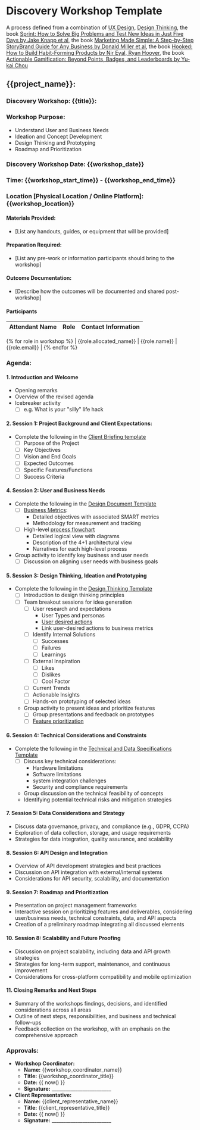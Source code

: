 # Discovery Workshop Template
A process defined from a combination of [UX Design](https://www.uxdesigninstitute.com/blog/ux-design-process/), [Design Thinking](https://www.thinkwithgoogle.com/future-of-marketing/creativity/design-thinking-principles/), the book [Sprint: How to Solve Big Problems and Test New Ideas in Just Five Days by Jake Knapp et al](https://www.amazon.com/Sprint-audiobook/dp/B01BXB1B7K), the book [Marketing Made Simple: A Step-by-Step StoryBrand Guide for Any Business by Donald Miller et al](https://www.amazon.com/Marketing-Made-Simple-Step-Step/dp/B07TTTYZRK), the book [Hooked: How to Build Habit-Forming Products by Nir Eyal, Ryan Hoover](https://www.amazon.com/Hooked-How-Build-Habit-Forming-Products/dp/B00HZY1N0K), the book [Actionable Gamification: Beyond Points, Badges, and Leaderboards by Yu-kai Chou](https://www.amazon.com/Actionable-Gamification-audiobook/dp/B06XSWX7BN)

## {{project_name}}:

### Discovery Workshop: {{title}}:

### Workshop Purpose:  
- Understand User and Business Needs
- Ideation and Concept Development
- Design Thinking and Prototyping
- Roadmap and Prioritization

### Discovery Workshop Date: {{workshop_date}}
### Time: {{workshop_start_time}} - {{workshop_end_time}}
### Location [Physical Location / Online Platform]: {{workshop_location}}

#### Materials Provided:
- [List any handouts, guides, or equipment that will be provided]

#### Preparation Required:  
- [List any pre-work or information participants should bring to the workshop]

#### Outcome Documentation:
- [Describe how the outcomes will be documented and shared post-workshop]

#### Participants

| Attendant Name          | Role               | Contact Information           |
|-------------------------|--------------------|-------------------------------|
{% for role in workshop %}
| {{role.allocated_name}} | {{role.name}}      | {{role.email}}                |
{% endfor %}

### Agenda:  
#### 1. **Introduction and Welcome**
- Opening remarks
- Overview of the revised agenda
- Icebreaker activity
   - [ ] e.g. What is your "silly" life hack

#### 2. **Session 1: Project Background and Client Expectations:**
- Complete the following in the [Client Briefing template](https://github.com/RyanJulyan/rocket/blob/main/01_initiation_phase/01_client_briefing_template.md)
   - [ ] Purpose of the Project
   - [ ] Key Objectives
   - [ ] Vision and End Goals
   - [ ] Expected Outcomes
   - [ ] Specific Features/Functions
   - [ ] Success Criteria

#### 4. **Session 2: User and Business Needs**
- Complete the following in the [Design Document Template](https://github.com/RyanJulyan/rocket/blob/main/03_design_and_documentation_phase/01_design_document_template.md)
   - [ ] [Business Metrics](https://github.com/RyanJulyan/rocket/blob/main/03_design_and_documentation_phase/01_design_document_template.md#business-metrics):
      - Detailed objectives with associated SMART metrics
      - Methodology for measurement and tracking
   - [ ] High-level [process flowchart](https://github.com/RyanJulyan/rocket/blob/main/03_design_and_documentation_phase/01_design_document_template.md#high-level-process-flowchart)
      - Detailed logical view with diagrams
      - Description of the 4+1 architectural view
      - Narratives for each high-level process
- Group activity to identify key business and user needs
   - [ ] Discussion on aligning user needs with business goals

#### 5. **Session 3: Design Thinking, Ideation and Prototyping**
- Complete the following in the [Design Thinking Template](https://github.com/RyanJulyan/rocket/blob/main/02_discovery_and_planning_phase/02_design_thinking_template.md)
   - [ ] Introduction to design thinking principles
   - [ ] Team breakout sessions for idea generation
      - [ ] User research and expectations
         - User Types and personas
         - [User desired actions](https://github.com/RyanJulyan/rocket/blob/main/03_design_and_documentation_phase/01_design_document_template.md#user-types--desired-actions)
         - Link user-desired actions to business metrics
      - [ ] Identify Internal Solutions
         - [ ] Successes
         - [ ] Failures
         - [ ] Learnings
      - [ ] External Inspiration
         - [ ] Likes
         - [ ] Dislikes
         - [ ] Cool Factor
      - [ ] Current Trends
      - [ ] Actionable Insights
      - [ ] Hands-on prototyping of selected ideas
   - Group activity to present ideas and prioritize features 
      - [ ] Group presentations and feedback on prototypes
      - [ ] [Feature prioritization](https://github.com/RyanJulyan/rocket/blob/main/03_design_and_documentation_phase/01_design_document_template.md#features-and-priorities)

#### 6. **Session 4: Technical Considerations and Constraints**
- Complete the following in the [Technical and Data Specifications Template](https://github.com/RyanJulyan/rocket/blob/main/03_design_and_documentation_phase/02_technical_and_data_specifications_template.md)
   - [ ] Discuss key technical considerations: 
      - Hardware limitations
      - Software limitations
      - system integration challenges
      - Security and compliance requirements
   - Group discussion on the technical feasibility of concepts
   - Identifying potential technical risks and mitigation strategies

#### 7. **Session 5: Data Considerations and Strategy**
- Discuss data governance, privacy, and compliance (e.g., GDPR, CCPA)
- Exploration of data collection, storage, and usage requirements
- Strategies for data integration, quality assurance, and scalability

#### 8. **Session 6: API Design and Integration**
- Overview of API development strategies and best practices
- Discussion on API integration with external/internal systems
- Considerations for API security, scalability, and documentation

#### 9. **Session 7: Roadmap and Prioritization**
- Presentation on project management frameworks
- Interactive session on prioritizing features and deliverables, considering user/business needs, technical constraints, data, and API aspects
- Creation of a preliminary roadmap integrating all discussed elements

#### 10. **Session 8: Scalability and Future Proofing**
- Discussion on project scalability, including data and API growth strategies
- Strategies for long-term support, maintenance, and continuous improvement
- Considerations for cross-platform compatibility and mobile optimization

#### 11. **Closing Remarks and Next Steps**
- Summary of the workshops findings, decisions, and identified considerations across all areas
- Outline of next steps, responsibilities, and business and technical follow-ups
- Feedback collection on the workshop, with an emphasis on the comprehensive approach

### Approvals:
- **Workshop Coordinator:**
   - **Name:** {{workshop_coordinator_name}}
   - **Title:** {{workshop_coordinator_title}}
   - **Date:** {{ now() }}
   - **Signature:** _________________________
- **Client Representative:**
   - **Name:** {{client_representative_name}}
   - **Title:** {{client_representative_title}}
   - **Date:** {{ now() }}
   - **Signature:** _________________________
